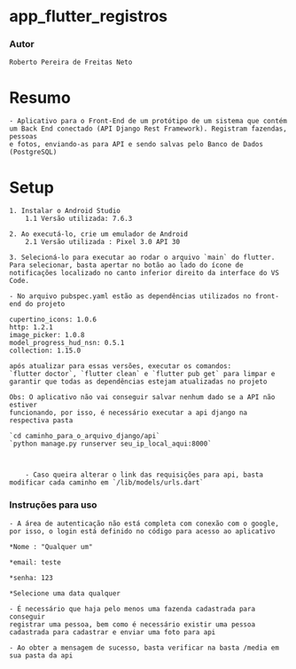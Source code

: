 # app_flutter_registros

### Autor
    Roberto Pereira de Freitas Neto

# Resumo

    - Aplicativo para o Front-End de um protótipo de um sistema que contém um Back End conectado (API Django Rest Framework). Registram fazendas, pessoas
    e fotos, enviando-as para API e sendo salvas pelo Banco de Dados (PostgreSQL)

# Setup

    1. Instalar o Android Studio
        1.1 Versão utilizada: 7.6.3

    2. Ao executá-lo, crie um emulador de Android
        2.1 Versão utilizada : Pixel 3.0 API 30

    3. Selecioná-lo para executar ao rodar o arquivo `main` do flutter. Para selecionar, basta apertar no botão ao lado do ícone de notificações localizado no canto inferior direito da interface do VS Code.

    - No arquivo pubspec.yaml estão as dependências utilizados no front-end do projeto

    cupertino_icons: 1.0.6
    http: 1.2.1
    image_picker: 1.0.8
    model_progress_hud_nsn: 0.5.1
    collection: 1.15.0

    após atualizar para essas versões, executar os comandos:
    `flutter doctor`, `flutter clean` e `flutter pub get` para limpar e garantir que todas as dependências estejam atualizadas no projeto 

    Obs: O aplicativo não vai conseguir salvar nenhum dado se a API não estiver
    funcionando, por isso, é necessário executar a api django na respectiva pasta

    `cd caminho_para_o_arquivo_django/api`
    `python manage.py runserver seu_ip_local_aqui:8000`
    
  
        
        - Caso queira alterar o link das requisições para api, basta modificar cada caminho em `/lib/models/urls.dart`

### Instruções para uso

    - A área de autenticação não está completa com conexão com o google, por isso, o login está definido no código para acesso ao aplicativo
    
    *Nome : "Qualquer um"
   
    *email: teste
    
    *senha: 123
    
    *Selecione uma data qualquer

    - É necessário que haja pelo menos uma fazenda cadastrada para conseguir
    registrar uma pessoa, bem como é necessário existir uma pessoa cadastrada para cadastrar e enviar uma foto para api

    - Ao obter a mensagem de sucesso, basta verificar na basta /media em sua pasta da api


